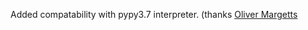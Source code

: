 Added compatability with pypy3.7 interpreter.
(thanks [Oliver Margetts](https://github.com/olliemath)
